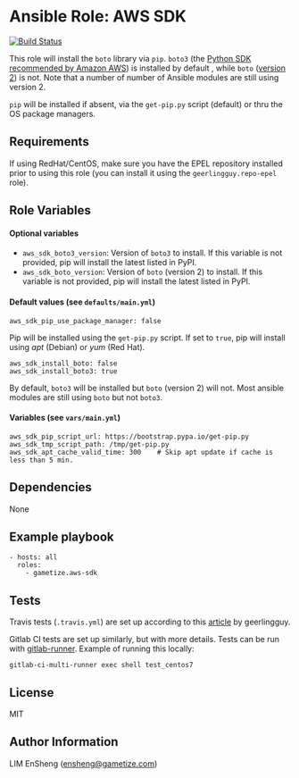# Ansible Role: AWS SDK

[![Build Status](https://travis-ci.org/gametize/ansible-role-aws-sdk.svg?branch=master)](https://travis-ci.org/gametize/ansible-role-aws-sdk)

This role will install the `boto` library via `pip`. `boto3` (the [Python SDK recommended by Amazon AWS](https://aws.amazon.com/sdk-for-python/)) is installed by default , while `boto` ([version 2](http://boto.cloudhackers.com/en/latest/)) is not. Note that a number of number of Ansible modules are still using version 2.

`pip` will be installed if absent, via the `get-pip.py` script (default) or thru the OS package managers.

## Requirements

If using RedHat/CentOS, make sure you have the EPEL repository installed prior to using this role (you can install it using the `geerlingguy.repo-epel` role).

## Role Variables

#### Optional variables

  - `aws_sdk_boto3_version`: Version of `boto3` to install. If this variable is not provided, pip will install the latest listed in PyPI.
  - `aws_sdk_boto_version`: Version of `boto` (version 2) to install. If this variable is not provided, pip will install the latest listed in PyPI.

#### Default values (see `defaults/main.yml`)

    aws_sdk_pip_use_package_manager: false

Pip will be installed using the `get-pip.py` script. If set to `true`, pip will install using *apt* (Debian) or *yum* (Red Hat).

    aws_sdk_install_boto: false
    aws_sdk_install_boto3: true

By default, `boto3` will be installed but `boto` (version 2) will not. Most ansible modules are still using `boto` but not `boto3`.

#### Variables (see `vars/main.yml`)

```
aws_sdk_pip_script_url: https://bootstrap.pypa.io/get-pip.py
aws_sdk_tmp_script_path: /tmp/get-pip.py
aws_sdk_apt_cache_valid_time: 300    # Skip apt update if cache is less than 5 min.
```

## Dependencies

None

## Example playbook

```
- hosts: all
  roles:
    - gametize.aws-sdk
```

## Tests

Travis tests (`.travis.yml`) are set up according to this [article](http://www.jeffgeerling.com/blog/2016/how-i-test-ansible-configuration-on-7-different-oses-docker) by geerlingguy.

Gitlab CI tests are set up similarly, but with more details. Tests can be run with [gitlab-runner](https://gitlab.com/gitlab-org/gitlab-ci-multi-runner). Example of running this locally:

    gitlab-ci-multi-runner exec shell test_centos7

## License

MIT

## Author Information

LIM EnSheng (ensheng@gametize.com)
